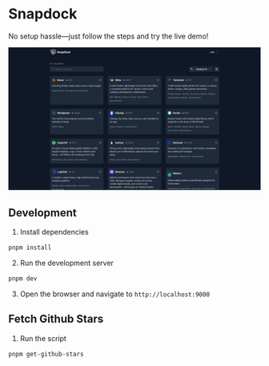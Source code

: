 # Snapdock

No setup hassle—just follow the steps and try the live demo!

![Snapdoc main page](/screenshots/screenshot.jpg)

## Development

1. Install dependencies
```bash
pnpm install
```

2. Run the development server
```bash
pnpm dev
```

3. Open the browser and navigate to `http://localhost:9000`

## Fetch Github Stars

1. Run the script
```bash
pnpm get-github-stars
```